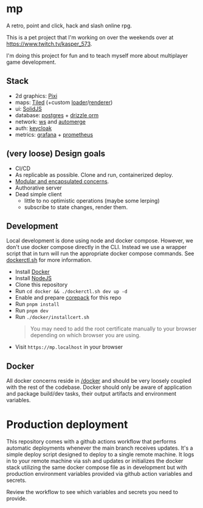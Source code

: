 # mp

A retro, point and click, hack and slash online rpg.

This is a pet project that I'm working on over the weekends over at
https://www.twitch.tv/kasper_573.

I'm doing this project for fun and to teach myself more about multiplayer game
development.

## Stack

- 2d graphics: [Pixi](https://pixijs.com/)
- maps: [Tiled](https://www.mapeditor.org/) (+custom
  [loader](packages/tiled-loader)/[renderer](packages/tiled-renderer))
- ui: [SolidJS](https://www.solidjs.com/)
- database: [postgres](https://www.postgresql.org/) +
  [drizzle orm](https://orm.drizzle.team/)
- network: [ws](https://www.npmjs.com/package/ws) and
  [automerge](https://automerge.org/)
- auth: [keycloak](https://www.keycloak.org/)
- metrics: [grafana](https://grafana.com/) +
  [prometheus](https://prometheus.io/)

## (very loose) Design goals

- CI/CD
- As replicable as possible. Clone and run, containerized deploy.
- [Modular and encapsulated concerns](packages).
- Authorative server
- Dead simple client
  - little to no optimistic operations (maybe some lerping)
  - subscribe to state changes, render them.

## Development

Local development is done using node and docker compose. However, we don't use docker compose directly in the CLI. Instead we use a wrapper script that in turn will run the appropriate docker compose commands. See [dockerctl.sh](./docker/dockerctl.sh) for more information.

- Install [Docker](https://www.docker.com/)
- Install [NodeJS](https://nodejs.org/)
- Clone this repository
- Run `cd docker && ./dockerctl.sh dev up -d`
- Enable and prepare [corepack](https://nodejs.org/docs/v22.12.0/api/corepack.html#corepack) for this repo
- Run `pnpm install`
- Run `pnpm dev`
- Run `./docker/installcert.sh`
  > You may need to add the root certificate manually to your browser depending
  > on which browser you are using.
- Visit `https://mp.localhost` in your browser

## Docker

All docker concerns reside in [/docker](/docker) and should be very loosely
coupled with the rest of the codebase. Docker should only be aware of
application and package build/dev tasks, their output artifacts and environment
variables.

# Production deployment

This repository comes with a github actions workflow that performs automatic
deployments whenever the main branch receives updates. It's a simple deploy
script designed to deploy to a single remote machine. It logs in to your remote
machine via ssh and updates or initializes the docker stack utilizing the same
docker compose file as in development but with production environment variables
provided via github action variables and secrets.

Review the workflow to see which variables and secrets you need to provide.
